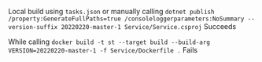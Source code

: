 Local build using `tasks.json` or manually calling
`dotnet publish /property:GenerateFullPaths=true /consoleloggerparameters:NoSummary --version-suffix 20220220-master-1 Service/Service.csproj`
Succeeds

While calling `docker build -t st --target build --build-arg VERSION=20220220-master-1 -f Service/Dockerfile .`
Fails